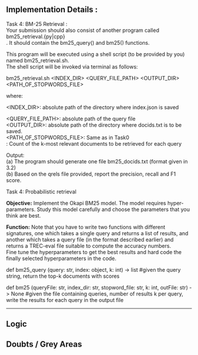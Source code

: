 
## Implementation Details : 


Task 4: BM-25 Retrieval :  
Your submission should also consist of another program called bm25_retrieval.{py|cpp}  
. It should contain the bm25_query() and bm25() functions.

This program will be executed using a shell script (to be provided by you) named bm25_retrieval.sh.  
The shell script will be invoked via terminal as follows:

bm25_retrieval.sh <INDEX_DIR> <QUERY_FILE_PATH> <OUTPUT_DIR> <PATH_OF_STOPWORDS_FILE> 

where:

<INDEX_DIR>: absolute path of the directory where index.json is saved  

<QUERY_FILE_PATH>: absolute path of the query file  
<OUTPUT_DIR>: absolute path of the directory where docids.txt is to be saved.  
<PATH_OF_STOPWORDS_FILE>: Same as in Task0  
<k>: Count of the k-most relevant documents to be retrieved for each query  

Output:  
(a) The program should generate one file bm25_docids.txt (format given in 3.2)  
(b) Based on the qrels file provided, report the precision, recall and F1 score.



Task 4: Probabilistic retrieval  

**Objective:** Implement the Okapi BM25 model. The model requires hyper-parameters. Study this model carefully and choose the parameters that you think are best.

**Function:** Note that you have to write two functions with different signatures, one which takes a single query and returns a list of results, and another which takes a query file (in the format described earlier) and returns a TREC-eval file suitable to compute the accuracy numbers.  
Fine tune the hyperparameters to get the best results and hard code the finally selected hyperparameters in the code.

def bm25_query (query: str, index: object, k: int) -> list #given the query string, return the top-k documents with scores



def bm25 (queryFile: str, index_dir: str, stopword_file: str, k: int, outFile: str) -> None #given the file containing queries, number of results k per query, write the results for each query in the output file

---





## Logic 








## Doubts / Grey Areas 


